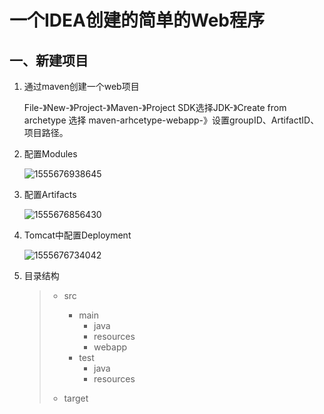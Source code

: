 # 一个IDEA创建的简单的Web程序
##  一、新建项目

1. 通过maven创建一个web项目

   File-》New-》Project-》Maven-》Project SDK选择JDK-》Create from archetype 选择 maven-arhcetype-webapp-》设置groupID、ArtifactID、项目路径。

2. 配置Modules

   ![1555676938645](C:\Users\SunTi\AppData\Local\Temp\1555677458055.png)

3. 配置Artifacts

   ![1555676856430](C:\Users\SunTi\AppData\Local\Temp\1555676856430.png)

4. Tomcat中配置Deployment

   ![1555676734042](C:\Users\SunTi\AppData\Local\Temp\1555676734042.png)

5. 目录结构

   > - src
   >   - main
   >      - java
   >      - resources
   >      - webapp
   >   - test
   >      - java
   >      - resources
   >
   > - target

